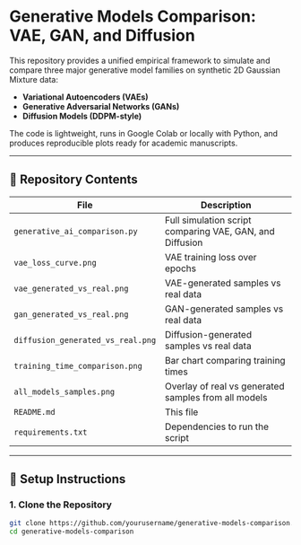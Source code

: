 # Generative Models Comparison: VAE, GAN, and Diffusion

This repository provides a unified empirical framework to simulate and compare three major generative model families on synthetic 2D Gaussian Mixture data:

- **Variational Autoencoders (VAEs)**
- **Generative Adversarial Networks (GANs)**
- **Diffusion Models (DDPM-style)**

The code is lightweight, runs in Google Colab or locally with Python, and produces reproducible plots ready for academic manuscripts.

---

## 📁 Repository Contents

| File | Description |
|------|-------------|
| `generative_ai_comparison.py` | Full simulation script comparing VAE, GAN, and Diffusion |
| `vae_loss_curve.png` | VAE training loss over epochs |
| `vae_generated_vs_real.png` | VAE-generated samples vs real data |
| `gan_generated_vs_real.png` | GAN-generated samples vs real data |
| `diffusion_generated_vs_real.png` | Diffusion-generated samples vs real data |
| `training_time_comparison.png` | Bar chart comparing training times |
| `all_models_samples.png` | Overlay of real vs generated samples from all models |
| `README.md` | This file |
| `requirements.txt` | Dependencies to run the script |

---

## 🔧 Setup Instructions

### 1. Clone the Repository

```bash
git clone https://github.com/yourusername/generative-models-comparison.git
cd generative-models-comparison

